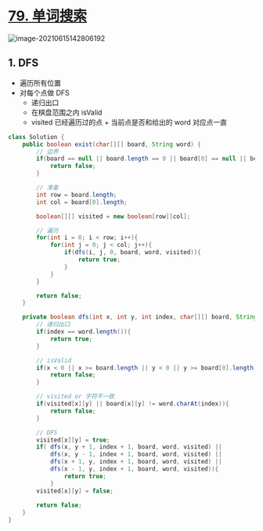 # [79. 单词搜索](https://leetcode-cn.com/problems/word-search/)

![image-20210615142806192](https://raw.githubusercontent.com/TWDH/Leetcode-From-Zero/pictures/img/image-20210615142806192.png)

## 1. DFS

- 遍历所有位置
- 对每个点做 DFS
  - 递归出口
  - 在棋盘范围之内 isValid
  - visited 已经遍历过的点 + 当前点是否和给出的 word 对应点一直

```java
class Solution {
    public boolean exist(char[][] board, String word) {
        // 边界
        if(board == null || board.length == 0 || board[0] == null || board[0].length == 0){
            return false;
        }

        // 准备
        int row = board.length;
        int col = board[0].length;

        boolean[][] visited = new boolean[row][col];

        // 遍历
        for(int i = 0; i < row; i++){
            for(int j = 0; j < col; j++){
                if(dfs(i, j, 0, board, word, visited)){
                    return true;
                }
            }
        }

        return false;
    }

    private boolean dfs(int x, int y, int index, char[][] board, String word, boolean[][] visited){
        // 递归出口
        if(index == word.length()){
            return true;
        }

        // isValid
        if(x < 0 || x >= board.length || y < 0 || y >= board[0].length){
            return false;
        }

        // visited or 字符不一致
        if(visited[x][y] || board[x][y] != word.charAt(index)){
            return false;
        }

        // DFS
        visited[x][y] = true;
        if( dfs(x, y + 1, index + 1, board, word, visited) || 
            dfs(x, y - 1, index + 1, board, word, visited) || 
            dfs(x + 1, y, index + 1, board, word, visited) || 
            dfs(x - 1, y, index + 1, board, word, visited)){
                return true;
            }
        visited[x][y] = false;
       
        return false;
    }
}
```

